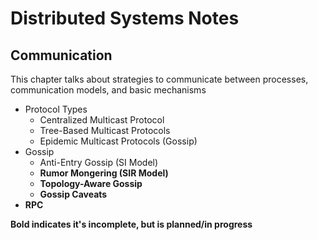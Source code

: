 # Distributed Systems Notes

## Communication

This chapter talks about strategies to communicate between processes, communication models,
and basic mechanisms

* Protocol Types
  * Centralized Multicast Protocol
  * Tree-Based Multicast Protocols
  * Epidemic Multicast Protocols (Gossip)
* Gossip
  * Anti-Entry Gossip (SI Model)
  * **Rumor Mongering (SIR Model)**
  * **Topology-Aware Gossip**
  * **Gossip Caveats**  
* **RPC**
  
**Bold indicates it's incomplete, but is planned/in progress**  